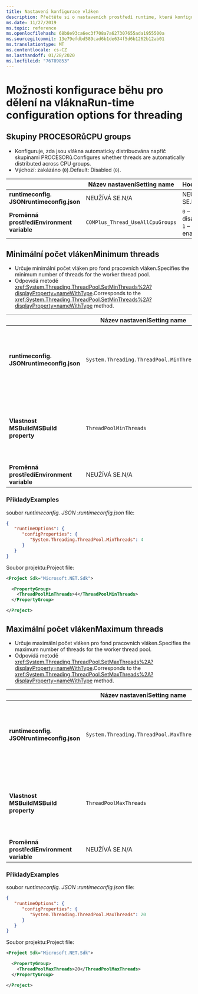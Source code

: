 ```yaml
---
title: Nastavení konfigurace vláken
description: Přečtěte si o nastaveních prostředí runtime, která konfigurují vlákna pro aplikace .NET Core.
ms.date: 11/27/2019
ms.topic: reference
ms.openlocfilehash: 68b8e93ca6ec3f708a7a627307655ada1955500a
ms.sourcegitcommit: 13e79efdbd589cad6b1de634f5d6b1262b12ab01
ms.translationtype: MT
ms.contentlocale: cs-CZ
ms.lasthandoff: 01/28/2020
ms.locfileid: "76789853"
---
```

# <a name="run-time-configuration-options-for-threading"></a><span data-ttu-id="fa06c-103">Možnosti konfigurace běhu pro dělení na vlákna</span><span class="sxs-lookup"><span data-stu-id="fa06c-103">Run-time configuration options for threading</span></span>

## <a name="cpu-groups"></a><span data-ttu-id="fa06c-104">Skupiny PROCESORů</span><span class="sxs-lookup"><span data-stu-id="fa06c-104">CPU groups</span></span>

- <span data-ttu-id="fa06c-105">Konfiguruje, zda jsou vlákna automaticky distribuována napříč skupinami PROCESORů.</span><span class="sxs-lookup"><span data-stu-id="fa06c-105">Configures whether threads are automatically distributed across CPU groups.</span></span>
- <span data-ttu-id="fa06c-106">Výchozí: zakázáno (`0`).</span><span class="sxs-lookup"><span data-stu-id="fa06c-106">Default: Disabled (`0`).</span></span>

| | <span data-ttu-id="fa06c-107">Název nastavení</span><span class="sxs-lookup"><span data-stu-id="fa06c-107">Setting name</span></span> | <span data-ttu-id="fa06c-108">Hodnoty</span><span class="sxs-lookup"><span data-stu-id="fa06c-108">Values</span></span> |
| - | - | - |
| <span data-ttu-id="fa06c-109">**runtimeconfig. JSON**</span><span class="sxs-lookup"><span data-stu-id="fa06c-109">**runtimeconfig.json**</span></span> | <span data-ttu-id="fa06c-110">NEUŽÍVÁ SE.</span><span class="sxs-lookup"><span data-stu-id="fa06c-110">N/A</span></span> | <span data-ttu-id="fa06c-111">NEUŽÍVÁ SE.</span><span class="sxs-lookup"><span data-stu-id="fa06c-111">N/A</span></span> |
| <span data-ttu-id="fa06c-112">**Proměnná prostředí**</span><span class="sxs-lookup"><span data-stu-id="fa06c-112">**Environment variable**</span></span> | `COMPlus_Thread_UseAllCpuGroups` | <span data-ttu-id="fa06c-113">`0` – zakázáno</span><span class="sxs-lookup"><span data-stu-id="fa06c-113">`0` - disabled</span></span><br/><span data-ttu-id="fa06c-114">`1` – povoleno</span><span class="sxs-lookup"><span data-stu-id="fa06c-114">`1` - enabled</span></span> |

## <a name="minimum-threads"></a><span data-ttu-id="fa06c-115">Minimální počet vláken</span><span class="sxs-lookup"><span data-stu-id="fa06c-115">Minimum threads</span></span>

- <span data-ttu-id="fa06c-116">Určuje minimální počet vláken pro fond pracovních vláken.</span><span class="sxs-lookup"><span data-stu-id="fa06c-116">Specifies the minimum number of threads for the worker thread pool.</span></span>
- <span data-ttu-id="fa06c-117">Odpovídá metodě <xref:System.Threading.ThreadPool.SetMinThreads%2A?displayProperty=nameWithType>.</span><span class="sxs-lookup"><span data-stu-id="fa06c-117">Corresponds to the <xref:System.Threading.ThreadPool.SetMinThreads%2A?displayProperty=nameWithType> method.</span></span>

| | <span data-ttu-id="fa06c-118">Název nastavení</span><span class="sxs-lookup"><span data-stu-id="fa06c-118">Setting name</span></span> | <span data-ttu-id="fa06c-119">Hodnoty</span><span class="sxs-lookup"><span data-stu-id="fa06c-119">Values</span></span> |
| - | - | - |
| <span data-ttu-id="fa06c-120">**runtimeconfig. JSON**</span><span class="sxs-lookup"><span data-stu-id="fa06c-120">**runtimeconfig.json**</span></span> | `System.Threading.ThreadPool.MinThreads` | <span data-ttu-id="fa06c-121">Celé číslo, které představuje minimální počet vláken</span><span class="sxs-lookup"><span data-stu-id="fa06c-121">An integer that represents the minimum number of threads</span></span> |
| <span data-ttu-id="fa06c-122">**Vlastnost MSBuild**</span><span class="sxs-lookup"><span data-stu-id="fa06c-122">**MSBuild property**</span></span> | `ThreadPoolMinThreads` | <span data-ttu-id="fa06c-123">Celé číslo, které představuje minimální počet vláken</span><span class="sxs-lookup"><span data-stu-id="fa06c-123">An integer that represents the minimum number of threads</span></span> |
| <span data-ttu-id="fa06c-124">**Proměnná prostředí**</span><span class="sxs-lookup"><span data-stu-id="fa06c-124">**Environment variable**</span></span> | <span data-ttu-id="fa06c-125">NEUŽÍVÁ SE.</span><span class="sxs-lookup"><span data-stu-id="fa06c-125">N/A</span></span> | <span data-ttu-id="fa06c-126">NEUŽÍVÁ SE.</span><span class="sxs-lookup"><span data-stu-id="fa06c-126">N/A</span></span> |

### <a name="examples"></a><span data-ttu-id="fa06c-127">Příklady</span><span class="sxs-lookup"><span data-stu-id="fa06c-127">Examples</span></span>

<span data-ttu-id="fa06c-128">soubor *runtimeconfig. JSON* :</span><span class="sxs-lookup"><span data-stu-id="fa06c-128">*runtimeconfig.json* file:</span></span>

```json
{
   "runtimeOptions": {
      "configProperties": {
         "System.Threading.ThreadPool.MinThreads": 4
      }
   }
}
```

<span data-ttu-id="fa06c-129">Soubor projektu:</span><span class="sxs-lookup"><span data-stu-id="fa06c-129">Project file:</span></span>

```xml
<Project Sdk="Microsoft.NET.Sdk">

  <PropertyGroup>
    <ThreadPoolMinThreads>4</ThreadPoolMinThreads>
  </PropertyGroup>

</Project>
```

## <a name="maximum-threads"></a><span data-ttu-id="fa06c-130">Maximální počet vláken</span><span class="sxs-lookup"><span data-stu-id="fa06c-130">Maximum threads</span></span>

- <span data-ttu-id="fa06c-131">Určuje maximální počet vláken pro fond pracovních vláken.</span><span class="sxs-lookup"><span data-stu-id="fa06c-131">Specifies the maximum number of threads for the worker thread pool.</span></span>
- <span data-ttu-id="fa06c-132">Odpovídá metodě <xref:System.Threading.ThreadPool.SetMaxThreads%2A?displayProperty=nameWithType>.</span><span class="sxs-lookup"><span data-stu-id="fa06c-132">Corresponds to the <xref:System.Threading.ThreadPool.SetMaxThreads%2A?displayProperty=nameWithType> method.</span></span>

| | <span data-ttu-id="fa06c-133">Název nastavení</span><span class="sxs-lookup"><span data-stu-id="fa06c-133">Setting name</span></span> | <span data-ttu-id="fa06c-134">Hodnoty</span><span class="sxs-lookup"><span data-stu-id="fa06c-134">Values</span></span> |
| - | - | - |
| <span data-ttu-id="fa06c-135">**runtimeconfig. JSON**</span><span class="sxs-lookup"><span data-stu-id="fa06c-135">**runtimeconfig.json**</span></span> | `System.Threading.ThreadPool.MaxThreads` | <span data-ttu-id="fa06c-136">Celé číslo, které představuje maximální počet vláken</span><span class="sxs-lookup"><span data-stu-id="fa06c-136">An integer that represents the maximum number of threads</span></span> |
| <span data-ttu-id="fa06c-137">**Vlastnost MSBuild**</span><span class="sxs-lookup"><span data-stu-id="fa06c-137">**MSBuild property**</span></span> | `ThreadPoolMaxThreads` | <span data-ttu-id="fa06c-138">Celé číslo, které představuje maximální počet vláken</span><span class="sxs-lookup"><span data-stu-id="fa06c-138">An integer that represents the maximum number of threads</span></span> |
| <span data-ttu-id="fa06c-139">**Proměnná prostředí**</span><span class="sxs-lookup"><span data-stu-id="fa06c-139">**Environment variable**</span></span> | <span data-ttu-id="fa06c-140">NEUŽÍVÁ SE.</span><span class="sxs-lookup"><span data-stu-id="fa06c-140">N/A</span></span> | <span data-ttu-id="fa06c-141">NEUŽÍVÁ SE.</span><span class="sxs-lookup"><span data-stu-id="fa06c-141">N/A</span></span> |

### <a name="examples"></a><span data-ttu-id="fa06c-142">Příklady</span><span class="sxs-lookup"><span data-stu-id="fa06c-142">Examples</span></span>

<span data-ttu-id="fa06c-143">soubor *runtimeconfig. JSON* :</span><span class="sxs-lookup"><span data-stu-id="fa06c-143">*runtimeconfig.json* file:</span></span>

```json
{
   "runtimeOptions": {
      "configProperties": {
         "System.Threading.ThreadPool.MaxThreads": 20
      }
   }
}
```

<span data-ttu-id="fa06c-144">Soubor projektu:</span><span class="sxs-lookup"><span data-stu-id="fa06c-144">Project file:</span></span>

```xml
<Project Sdk="Microsoft.NET.Sdk">

  <PropertyGroup>
    <ThreadPoolMaxThreads>20</ThreadPoolMaxThreads>
  </PropertyGroup>

</Project>
```
